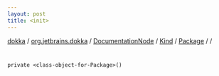 ```yaml
---
layout: post
title: <init>
---
```

[dokka](../../../../../index.md) / [org.jetbrains.dokka](../../../../index.md) / [DocumentationNode](../../../index.md) / [Kind](../../index.md) / [Package](../index.md) / [<class-object-for-Package>](index.md) / [<init>](_init_.md)

# <init>

```
private <class-object-for-Package>()
```
